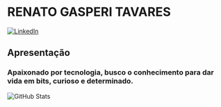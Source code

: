 # RENATO GASPERI TAVARES
[![LinkedIn](https://img.shields.io/badge/LinkedIn-0077B5?style=for-the-badge&logo=linkedin&logoColor=white)](https://www.linkedin.com/in/renato-gasperi-tavares-5b8a90216/)

## Apresentação
### Apaixonado por tecnologia, busco o conhecimento para dar vida em bits, curioso e determinado.

![GitHub Stats](https://github-readme-stats.vercel.app/api?username=RenatoGasperi&theme=transparent&bg_color=000&border_color=30A3DC&show_icons=true&icon_color=30A3DC&title_color=E94D5F&text_color=FFF)
